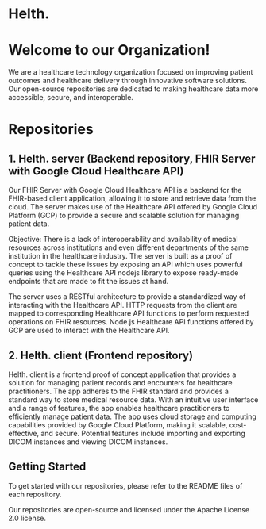 # Helth.

# Welcome to our Organization!
We are a healthcare technology organization focused on improving patient outcomes and healthcare delivery through innovative software solutions. Our open-source repositories are dedicated to making healthcare data more accessible, secure, and interoperable.


# Repositories


## 1. Helth. server (Backend repository, FHIR Server with Google Cloud Healthcare API)
Our FHIR Server with Google Cloud Healthcare API is a backend for the FHIR-based client application, allowing it to store and retrieve data from the cloud. The server makes use of the Healthcare API offered by Google Cloud Platform (GCP) to provide a secure and scalable solution for managing patient data.

Objective: There is a lack of interoperability and availability of medical resources across institutions and even different departments of the same institution in the healthcare industry. The server is built as a proof of concept to tackle these issues by exposing an API which uses powerful queries using the Healthcare API nodejs library to expose ready-made endpoints that are made to fit the issues at hand.

The server uses a RESTful architecture to provide a standardized way of interacting with the Healthcare API. HTTP requests from the client are mapped to corresponding Healthcare API functions to perform requested operations on FHIR resources. Node.js Healthcare API functions offered by GCP are used to interact with the Healthcare API.


## 2. Helth. client (Frontend repository)
Helth. client is a frontend proof of concept application that provides a solution for managing patient records and encounters for healthcare practitioners. The app adheres to the FHIR standard and provides a standard way to store medical resource data. With an intuitive user interface and a range of features, the app enables healthcare practitioners to efficiently manage patient data. The app uses cloud storage and computing capabilities provided by Google Cloud Platform, making it scalable, cost-effective, and secure. Potential features include importing and exporting DICOM instances and viewing DICOM instances.


## Getting Started
To get started with our repositories, please refer to the README files of each repository.




Our repositories are open-source and licensed under the Apache License 2.0 license.
